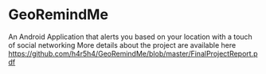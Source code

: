 # GeoRemindMe
An Android Application that alerts you based on your location with a touch of social networking
More details about the project are available here https://github.com/h4r5h4/GeoRemindMe/blob/master/FinalProjectReport.pdf

